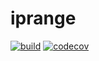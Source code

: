 # iprange

[![build](https://img.shields.io/github/workflow/status/russtone/iprange/Build%20and%20test)](https://github.com/russtone/iprange/workflows/Build%20and%20test)
[![codecov](https://img.shields.io/codecov/c/gh/russtone/iprange.svg)](https://codecov.io/gh/russtone/iprange)
